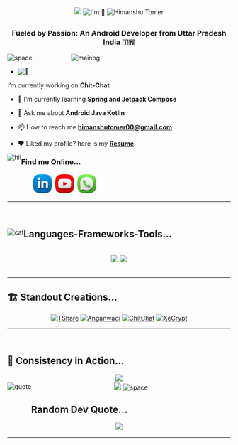 <div align="center">

  <img height=100px; src="https://github.com/tomer00/tomer00/assets/68748487/51b23dac-2873-45ec-bb47-6190f09e2282">
  <img height=120px; src="https://readme-typing-svg.demolab.com?font=Chelsea+Market+&weight=900&duration=1&pause=1000&color=00F7D7&width=60&lines=I'm" alt="I'm 👋" />
  <img height=120px; src="https://readme-typing-svg.demolab.com?font=Chelsea+Market+&weight=900&pause=1000&color=15F762&width=220&lines=Himanshu+Tomer;Andriod+Developer" alt="Himanshu Tomer" />
</div>
<h2> </h2>
<h3 align="center">Fueled by Passion: An Android Developer from Uttar Pradesh India 🇮🇳</h3>
 <img src="https://github.com/tomer00/tomer00/assets/68748487/9a4ac5fa-efb6-4e5a-9c0d-7be90f6b9d41" alt="space" width="100%" height="40"/>
 <img align="right" width=360px; src="https://github.com/tomer00/tomer00/assets/68748487/ea2dcf3e-9689-41f5-8609-99829936d6a2" alt="mainbg"/>

  
- <picture>
  <source srcset="https://fonts.gstatic.com/s/e/notoemoji/latest/1f6a7/512.webp" type="image/webp">
  <img src="https://fonts.gstatic.com/s/e/notoemoji/latest/1f6a7/512.gif" alt="🚧" width="32" height="32">
</picture> I’m currently working on **Chit-Chat**

- 🌱 I’m currently learning **Spring and Jetpack Compose**

- 💬 Ask me about **Android Java Kotlin**

- 📫 How to reach me **himanshutomer00@gmail.com**

- ❤️ Liked my profile? here is my <a href="https://github.com/hindu744/qrator744/blob/main/AndroidResume.png">**Resume**</a>

 
<img align="left" height=40px; src="https://github.com/tomer00/tomer00/assets/68748487/c1e8326f-89cd-481e-8542-4ebcf9b71d26" alt="hii"/>
<h3 align="left">Find me Online...</h3>
<div align="left">
<img width="52"/>
<a href="https://linkedin.com/in/tomer00"><img src="https://github.com/hindu744/qrator744/blob/main/iconLinkedIn.webp" alt="LinkedIn" width="46"/></a>
<a href="https://www.youtube.com/@codewithtomer" target="blank"><img src="https://github.com/hindu744/qrator744/blob/main/iconYoutube.webp" alt="YouTube" width="46" /></a>
<a href="https://api.whatsapp.com/send/?phone=919997628974&text=Hii+Himanshu&type=phone_number" target="blank"><img src="https://github.com/hindu744/qrator744/blob/main/iconWhatsapp.webp" alt="Whatsapp" width="46" /></a>
</div>
 <hr/>‎ ‎ ‎ ‎ 
 <div align="left">
   <img align="left" height=34px; src="https://github.com/tomer00/tomer00/assets/68748487/7d141320-94c9-4212-916a-3a574435637f" alt="cat"/>
<h2 align="left"> Languages-Frameworks-Tools...</h2>
 </div>‎ ‎ ‎ ‎ ‎ ‎‎ ‎ ‎ ‎ ‎ ‎ ‎  ‎   

<br/>
<div align="center">
    <img src="https://skillicons.dev/icons?i=androidstudio,idea,java,kotlin,php,ktor,hibernate,spring,css,git" />
    <img src="https://skillicons.dev/icons?i=ubuntu,cpp,javascript,github,express,nodejs,firebase,html,mongodb,c,mysql,postman" /><br>
</div>

<br/>
<hr/>
<h2>🏗️ ‎Standout Creations...</h2>

<div align="center">
  <a href="https://github.com/tomer00/TShare"><img src="https://github-readme-stats-git-masterrstaa-rickstaa.vercel.app/api/pin/?username=tomer00&repo=TShare&theme=blue-green" alt="TShare"/></a>
<a href="https://github.com/tomer00/Anganwadi-Helper"><img src="https://github-readme-stats-git-masterrstaa-rickstaa.vercel.app/api/pin/?username=tomer00&repo=Anganwadi-Helper&theme=blue-green" alt="Anganwadi"/></a>
<a href="https://github.com/tomer00/ChitChat"><img src="https://github-readme-stats-git-masterrstaa-rickstaa.vercel.app/api/pin/?username=tomer00&repo=ChitChat&theme=blue-green" alt="ChitChat"/></a>
<a href="https://github.com/tomer00/XeCrypt"><img src="https://github-readme-stats-git-masterrstaa-rickstaa.vercel.app/api/pin/?username=tomer00&repo=XeCrypt&theme=blue-green" alt="XeCrypt"/></a>
</div>
<hr/>
<br/>
<h2>🎢 Consistency in Action...</h2>
<p align="center">
<img src="https://github-readme-streak-stats.herokuapp.com/?user=tomer00&theme=blue-green&hide_border=false">
  <br/>
<img src="https://github-readme-stats.vercel.app/api/top-langs/?username=tomer00&theme=blue-green&hide_border=false&include_all_commits=true&count_private=true&layout=compact"/>

<img src="https://github.com/tomer00/tomer00/assets/68748487/9a4ac5fa-efb6-4e5a-9c0d-7be90f6b9d41" alt="space" width="100%" height="48px"/>

<img align="left" height=80px; src="https://github.com/tomer00/tomer00/assets/68748487/1a2b26bd-e45e-4c0c-93b8-cb0d0eebfbc3" alt="quote"/>
<h2 align="left">Random Dev Quote...</h2>

<p align="center">
<img src="https://quotes-github-readme.vercel.app/api?type=horizontal&theme=tokyonight">

<hr/>
